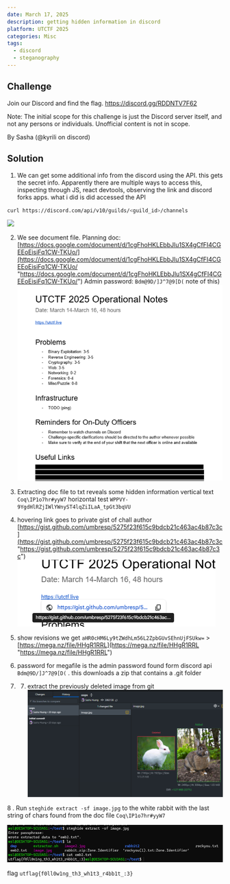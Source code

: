 ```yaml
---
date: March 17, 2025
description: getting hidden information in discord
platform: UTCTF 2025
categories: Misc
tags:
  - discord
  - steganography
---
```

## Challenge
Join our Discord and find the flag. https://discord.gg/RDDNTV7F62

Note: The initial scope for this challenge is just the Discord server itself, and not any persons or individuals. Unofficial content is not in scope.

By Sasha (@kyrili on discord)

## Solution
1. We can get some additional info from the discord using the API. this gets the secret info. Apparently there are multiple ways to access this, inspecting through JS, react devtools, observing the link and discord forks apps. what i did is did accessed the API
```bash
curl https://discord.com/api/v10/guilds/<guild_id>/channels
```

![](_attachments/Pasted%20image%2020250316150806.png)

2. We see document file. Planning doc: [https://docs.google.com/document/d/1cgFhoHKLEbbJlu1SX4gCfFI4CGEEoEisiFq1CW-TKUo/](https://docs.google.com/document/d/1cgFhoHKLEbbJlu1SX4gCfFI4CGEEoEisiFq1CW-TKUo/ "https://docs.google.com/document/d/1cgFhoHKLEbbJlu1SX4gCfFI4CGEEoEisiFq1CW-TKUo/") Admin password: `Bdm@9D/]J^7@9[D(` note of this)
![](_attachments/Pasted%20image%2020250317104817.png)

3. Extracting doc file to txt reveals some hidden information
    vertical text `Coq\IP1o7hr#yyW7`
    horizontal test  `WPPVY-9YgdHlRZjIWlYWnyST4lqZiILaA_tpGt3bqVU`

4. hovering link goes to private gist of chall author [https://gist.github.com/umbresp/5275f23f615c9bdcb21c463ac4b87c3c](https://gist.github.com/umbresp/5275f23f615c9bdcb21c463ac4b87c3c "https://gist.github.com/umbresp/5275f23f615c9bdcb21c463ac4b87c3c")
![](_attachments/Pasted%20image%2020250317104920.png)

5. show revisions we get `aHR0cHM6Ly9tZWdhLm56L2ZpbGUvSEhnUjFSUkw=` > [https://mega.nz/file/HHgR1RRL](https://mega.nz/file/HHgR1RRL "https://mega.nz/file/HHgR1RRL")
6. password for megafile is the admin password found form discord api `Bdm@9D/]J^7@9[D(` . this downloads a zip that contains a .git folder
7. 7. extract the previously deleted image from git
![](_attachments/Pasted%20image%2020250317105149.png)

8 . Run `steghide extract -sf image.jpg` to the white rabbit with the last string of chars found from the doc file `Coq\IP1o7hr#yyW7`

![](_attachments/Pasted%20image%2020250317105230.png)

flag `utflag{f0ll0w1ng_th3_wh1t3_r4bb1t_:3}`

